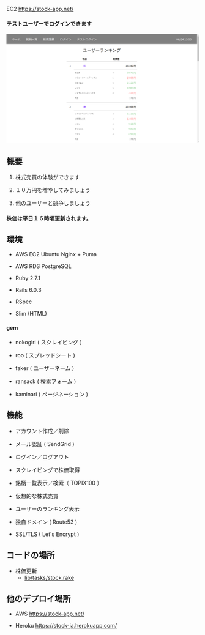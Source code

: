 EC2 https://stock-app.net/

#### テストユーザーでログインできます

![トップページ](./app/assets/images/toppage.png)

## 概要

1. 株式売買の体験ができます

2. １０万円を増やしてみましょう

3. 他のユーザーと競争しましょう

#### 株価は平日１６時頃更新されます。

## 環境

* AWS EC2 Ubuntu Nginx + Puma

* AWS RDS PostgreSQL

* Ruby 2.7.1

* Rails 6.0.3

* RSpec

* Slim (HTML)

#### gem 

* nokogiri ( スクレイピング )

* roo ( スプレッドシート )

* faker ( ユーザーネーム )

* ransack ( 検索フォーム )

* kaminari ( ページネーション )

## 機能

* アカウント作成／削除

* メール認証 ( SendGrid )

* ログイン／ログアウト

* スクレイピングで株価取得

* 銘柄一覧表示／検索（ TOPIX100 ）

* 仮想的な株式売買

* ユーザーのランキング表示

* 独自ドメイン ( Route53 )

* SSL/TLS ( Let's Encrypt )

## コードの場所

* 株価更新
  - [lib/tasks/stock.rake](https://github.com/keisukeh1016/stock_app/blob/master/lib/tasks/stock.rake)

## 他のデプロイ場所

* AWS https://stock-app.net/

* Heroku https://stock-ja.herokuapp.com/